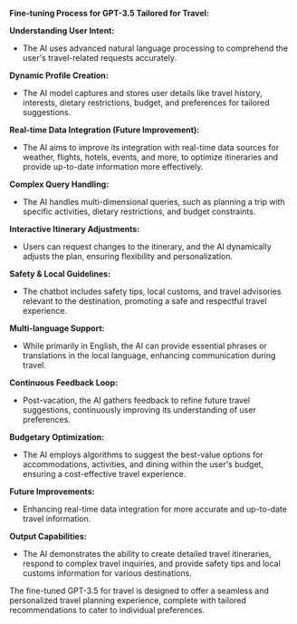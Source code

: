 **Fine-tuning Process for GPT-3.5 Tailored for Travel:**

**Understanding User Intent:**

- The AI uses advanced natural language processing to comprehend the user's travel-related requests accurately.

**Dynamic Profile Creation:**

- The AI model captures and stores user details like travel history, interests, dietary restrictions, budget, and preferences for tailored suggestions.

**Real-time Data Integration (Future Improvement):**

- The AI aims to improve its integration with real-time data sources for weather, flights, hotels, events, and more, to optimize itineraries and provide up-to-date information more effectively.

**Complex Query Handling:**

- The AI handles multi-dimensional queries, such as planning a trip with specific activities, dietary restrictions, and budget constraints.

**Interactive Itinerary Adjustments:**

- Users can request changes to the itinerary, and the AI dynamically adjusts the plan, ensuring flexibility and personalization.

**Safety & Local Guidelines:**

- The chatbot includes safety tips, local customs, and travel advisories relevant to the destination, promoting a safe and respectful travel experience.

**Multi-language Support:**

- While primarily in English, the AI can provide essential phrases or translations in the local language, enhancing communication during travel.

**Continuous Feedback Loop:**

- Post-vacation, the AI gathers feedback to refine future travel suggestions, continuously improving its understanding of user preferences.

**Budgetary Optimization:**

- The AI employs algorithms to suggest the best-value options for accommodations, activities, and dining within the user's budget, ensuring a cost-effective travel experience.

**Future Improvements:**

- Enhancing real-time data integration for more accurate and up-to-date travel information.

**Output Capabilities:**

- The AI demonstrates the ability to create detailed travel itineraries, respond to complex travel inquiries, and provide safety tips and local customs information for various destinations.

The fine-tuned GPT-3.5 for travel is designed to offer a seamless and personalized travel planning experience, complete with tailored recommendations to cater to individual preferences.
